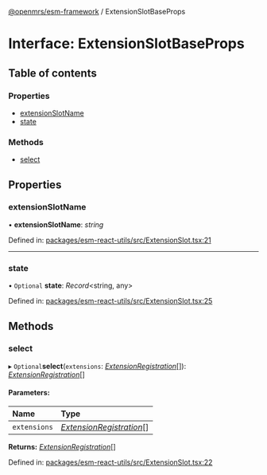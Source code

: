 [@openmrs/esm-framework](../API.md) / ExtensionSlotBaseProps

# Interface: ExtensionSlotBaseProps

## Table of contents

### Properties

- [extensionSlotName](extensionslotbaseprops.md#extensionslotname)
- [state](extensionslotbaseprops.md#state)

### Methods

- [select](extensionslotbaseprops.md#select)

## Properties

### extensionSlotName

• **extensionSlotName**: *string*

Defined in: [packages/esm-react-utils/src/ExtensionSlot.tsx:21](https://github.com/nk183/openmrs-esm-core/blob/master/packages/esm-react-utils/src/ExtensionSlot.tsx#L21)

___

### state

• `Optional` **state**: *Record*<string, any\>

Defined in: [packages/esm-react-utils/src/ExtensionSlot.tsx:25](https://github.com/nk183/openmrs-esm-core/blob/master/packages/esm-react-utils/src/ExtensionSlot.tsx#L25)

## Methods

### select

▸ `Optional`**select**(`extensions`: [*ExtensionRegistration*](extensionregistration.md)[]): [*ExtensionRegistration*](extensionregistration.md)[]

#### Parameters:

Name | Type |
:------ | :------ |
`extensions` | [*ExtensionRegistration*](extensionregistration.md)[] |

**Returns:** [*ExtensionRegistration*](extensionregistration.md)[]

Defined in: [packages/esm-react-utils/src/ExtensionSlot.tsx:22](https://github.com/nk183/openmrs-esm-core/blob/master/packages/esm-react-utils/src/ExtensionSlot.tsx#L22)

